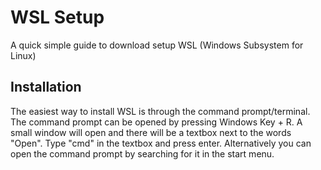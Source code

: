 # WSL Setup
A quick simple guide to download setup WSL (Windows Subsystem for Linux)

## Installation
The easiest way to install WSL is through the command prompt/terminal. The command prompt can be opened by pressing Windows Key + R. A small window will open and there will be a textbox next to the words "Open". Type "cmd" in the textbox and press enter.
Alternatively you can open the command prompt by searching for it in the start menu.
